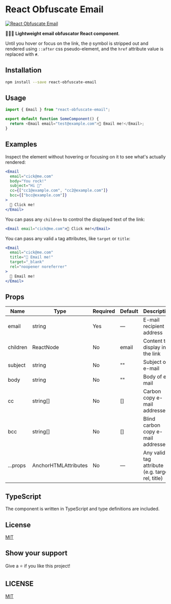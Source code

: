 # React Obfuscate Email

[![React Obfuscate Email](https://badgen.net/npm/v/react-obfuscate-email)](https://www.npmjs.com/package/react-obfuscate-email)

📧🚫🤖 **Lightweight email obfuscator React component**.

Until you hover or focus on the link, the `@` symbol is stripped out and rendered using `::after` css pseudo-element, and the `href` attribute value is replaced with `#`.

## Installation

```sh
npm install --save react-obfuscate-email
```

## Usage

```js
import { Email } from "react-obfuscate-email";

export default function SomeComponent() {
  return <Email email="test@example.com">📧 Email me!</Email>;
}
```

## Examples

Inspect the element without hovering or focusing on it to see what's actually rendered:

```jsx
<Email
  email="cick@me.com"
  body="You rock!"
  subject="Hi 👋"
  cc={["cc1@example.com", "cc2@example.com"]}
  bcc={["bcc@example.com"]}
>
  📧 Click me!
</Email>
```

You can pass any `children` to control the displayed text of the link:

```jsx
<Email email="cick@me.com">📧 Click me!</Email>
```

You can pass any valid `a` tag attributes, like `target` or `title`:

```jsx
<Email
  email="cick@me.com"
  title="📧 Email me!"
  target="_blank"
  rel="noopener noreferrer"
>
  📧 Email me!
</Email>
```

## Props

| Name     | Type                                    | Required | Default | Description                                           |
| -------- | --------------------------------------- | -------- | ------- | ----------------------------------------------------- |
| email    | string                                  | Yes      | —       | E-mail recipient address                              |
| children | ReactNode                               | No       | email   | Content to display in the link                        |
| subject  | string                                  | No       | ""      | Subject of e-mail                                     |
| body     | string                                  | No       | ""      | Body of e-mail                                        |
| cc       | string[]                                | No       | []      | Carbon copy e-mail addresses                          |
| bcc      | string[]                                | No       | []      | Blind carbon copy e-mail addresses                    |
| ...props | AnchorHTMLAttributes<HTMLAnchorElement> | No       | —       | Any valid <a> tag attribute (e.g. target, rel, title) |

## TypeScript

The component is written in TypeScript and type definitions are included.

## License

[MIT](https://github.com/MauricioRobayo/react-obfuscate-email/blob/main/LICENSE)

## Show your support

Give a ⭐️ if you like this project!

## LICENSE

[MIT](LICENSE)
